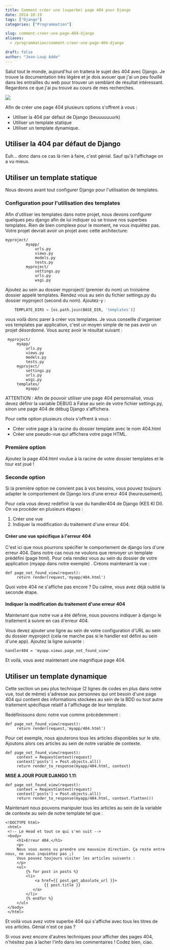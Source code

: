 ```yaml
---
title: Comment créer une (superbe) page 404 pour Django
date: 2014-10-19
tags: ["Django"]
categories: ["Programmation"]

slug: comment-creer-une-page-404-django
aliases:
  - /programmation/comment-creer-une-page-404-django

draft: false
author: "Jean-Loup Adde"
---
```


Salut tout le monde, aujourd'hui on traitera le sujet des 404 avec
Django. Je trouve la documentation très légère et je dois avouer que
j'ai un peu fouillé dans les entrailles du web pour trouver un semblant
de résultat intéressant. Regardons ce que j'ai pu trouvé au cours de mes
recherches.

![](/post_preview/20150322_140627_django-logo-negative.png)


Afin de créer une page 404 plusieurs options s'offrent à vous :

  - Utiliser la 404 par défaut de Django (beuuuuuuurk)
  - Utiliser un template statique
  - Utiliser un template dynamique.

## Utiliser la 404 par défaut de Django

Euh... donc dans ce cas là rien à faire, c'est génial. Sauf qu'à
l'affichage on a vu mieux.

## Utiliser un template statique

Nous devons avant tout configurer Django pour l'utilisation de
templates.

### Configuration pour l'utilisation des templates

Afin d'utiliser les templates dans notre projet, nous devons configurer
quelques peu django afin de lui indiquer où se trouve nos superbes
templates. Rien de bien complexe pour le moment, ne vous inquiétez pas.
Votre projet devrait avoir un projet avec cette architecture:

    myproject/
             myapp/
                 urls.py
                 views.py
                 models.py
                 tests.py
             myproject/
                 settings.py
                 urls.py
                 wsgi.py

Ajoutez au sein au dossier myproject/ (premier du nom) un troisième
dossier appelé templates. Rendez vous au sein du fichier settings.py du
dossier myproject (second du nom). Ajoutez-y :

```python
    TEMPLATE_DIRS = [os.path.join(BASE_DIR, 'templates')]
```

vous voilà donc parer à créer vos templates. Je vous conseille
d'organiser vos templates par application, c'est un moyen simple de ne
pas avoir un projet désordonné. Vous aurez avoir le résultat suivant :

```
 myproject/
     myapp/
         urls.py
         views.py
         models.py
         tests.py
     myproject/
         settings.py
         urls.py
         wsgi.py
     templates/
         myapp/
```

ATTENTION : Afin de pouvoir utiliser une page 404 personnalisé, vous
devez définir la variable DEBUG à False au sein de votre fichier
settings.py, sinon une page 404 de débug Django s'affichera.

Pour cette option plusieurs choix s'offrent à vous :

  - Créer votre page à la racine du dossier template avec le nom
    404.html
  - Créer une pseudo-vue qui affichera votre page HTML.

### Première option

Ajoutez la page 404.html voulue à la racine de votre dossier templates
et le tour est joué !

### Seconde option

Si la première option ne convient pas à vos besoins, vous pouvez
toujours adapter le comportement de Django lors d'une erreur 404
(heureusement).

Pour cela vous devez redéfinir la vue du handler404 de Django (KES KI
DI). On va procéder en plusieurs étapes :

1.  Créer une vue
2.  Indiquer la modification du traitement d'une erreur 404.

#### Créer une vue spécifique à l'erreur 404

C'est ici que nous pourrons spécifier le comportement de django lors
d'une erreur 404. Dans notre cas nous ne voulons que renvoyer un
template prédéfini (page html). Pour cela rendez vous au sein du dossier
de votre application (myapp dans notre exemple) . Créons maintenant la
vue :

    def page_not_found_view(request):
         return render(request,'myapp/404.html')

Quoi votre 404 ne s'affiche pas encore ? Du calme, vous avez déjà oublié
la seconde étape.

#### Indiquer la modification du traitement d'une erreur 404

Maintenant que notre vue a été définie, nous pouvons indiquer à django
le traitement à suivre en cas d'erreur 404.

Vous devez ajouter une ligne au sein de votre configuration d'URL au
sein du dossier myproject (cela ne marche pas si le handler est défini
au sein d'une app). Ajoutez la ligne suivante :

    handler404 = 'myapp.views.page_not_found_view'

Et voilà, vous avez maintenant une magnifique page 404.

## Utiliser un template dynamique

Cette section un peu plus technique (2 lignes de codes en plus dans
notre vue, tout de même) s'adresse aux personnes qui ont besoin d'une
page 404 qui contient des informations stockées au sein de la BDD ou
tout autre traitement spécifique relatif à l'affichage de leur template.

Redéfinissons donc notre vue comme précédemment :

    def page_not_found_view(request):
         return render(request,'myapp/404.html')

Pour cet exemple, nous ajouterons tous les articles disponibles sur le
site. Ajoutons alors ces articles au sein de notre variable de contexte.

    def page_not_found_view(request):
         context = RequestContext(request)
         context['posts'] = Post.objects.all()
         return render_to_response(myapp/404.html, context)

**MISE A JOUR POUR DJANGO 1.11**:

    def page_not_found_view(request):
         context = RequestContext(request)
         context['posts'] = Post.objects.all()
         return render_to_response(myapp/404.html, context.flatten())

Maintenant nous pouvons manipuler tous les articles au sein de la
variable de contexte au sein de notre template tel que :

    <!DOCTYPE html>
     <html>
     <!-- Le Head et tout ce qui s'en suit -->
     <body>
         <h1>Erreur 404.</h1>
         <p>
         Nous vous avons vu prendre une mauvaise direction. Ça reste entre nous, ne vous inquiétez pas ;)
         Vous pouvez toujours visiter les articles suivants :
         </p>
         <ul>
             {% for post in posts %}
             <li>
                 <a href={{ post.get_absolute_url }}>
                     {{ post.title }}
                </a>
             </li>
             {% endfor %}
         </ul>
     </body>
     </html>

Et voilà vous avez votre superbe 404 qui s'affiche avec tous les titres
de vos articles. Génial n'est ce pas ?

Si vous avez encore d'autres techniques pour afficher des pages 404,
n'hésitez pas à lacher l'info dans les commentaires ! Codez bien,
ciao.

